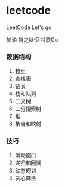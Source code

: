 # leetcode
LeetCode
Let's go

加油
持之以恒
谷歌Go

### 数据结构
1. 数组
2. 查找表
3. 链表
4. 栈和队列
5. 二叉树
6. 二分搜索树
7. 堆
8. 集合和映射

### 技巧
1. 滑动窗口
2. 递归和回溯
3. 动态规划
4. 贪心算法
